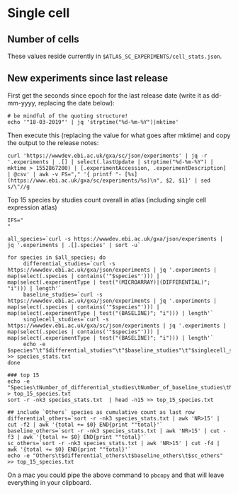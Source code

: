 # Single cell

## Number of cells

These values reside currently in `$ATLAS_SC_EXPERIMENTS/cell_stats.json`.

## New experiments since last release

First get the seconds since epoch for the last release date (write it as dd-mm-yyyy, replacing the date below):

```
# be mindful of the quoting structure!
echo '"18-03-2019"' | jq 'strptime("%d-%m-%Y")|mktime'
```

Then execute this (replacing the value for what goes after mktime) and copy the output to the release notes:

```
curl 'https://wwwdev.ebi.ac.uk/gxa/sc/json/experiments' | jq -r '.experiments | .[] | select(.lastUpdate | strptime("%d-%m-%Y") | mktime > 1552867200) | [.experimentAccession, .experimentDescription] | @csv' | awk -v FS="," '{ printf "- [%s](https://www.ebi.ac.uk/gxa/sc/experiments/%s)\n", $2, $1}' | sed s/\"//g
```

Top 15 species by studies count overall in atlas (including single cell expression atlas)

```
IFS="
"

all_species=`curl -s https://wwwdev.ebi.ac.uk/gxa/json/experiments | jq '.experiments | .[].species' | sort -u`

for species in $all_species; do
	 differential_studies=`curl -s https://wwwdev.ebi.ac.uk/gxa/json/experiments | jq '.experiments | map(select(.species | contains('"$species"'))) | map(select(.experimentType | test("(MICROARRAY)|(DIFFERENTIAL)"; "i"))) | length'`
	 baseline_studies=`curl -s https://wwwdev.ebi.ac.uk/gxa/json/experiments | jq '.experiments | map(select(.species | contains('"$species"'))) | map(select(.experimentType | test("(BASELINE)"; "i"))) | length'`
	 singlecell_studies=`curl -s https://wwwdev.ebi.ac.uk/gxa/sc/json/experiments | jq '.experiments | map(select(.species | contains('"$species"'))) | map(select(.experimentType | test("(BASELINE)"; "i"))) | length'`
	 echo -e $species"\t"$differential_studies"\t"$baseline_studies"\t"$singlecell_studies	>> species_stats.txt
done

### top 15
echo -e "Species\tNumber_of_differential_studies\tNumber_of_baseline_studies\tNumber_of_singlecell_studies" > top_15_species.txt	
sort -r -nk3 species_stats.txt  | head -n15 >> top_15_species.txt

## include `Others` species as cumulative count as last row
differential_others=`sort -r -nk3 species_stats.txt | awk 'NR>15' | cut -f2 | awk '{total += $0} END{print ""total}'`
baseline_others=`sort -r -nk3 species_stats.txt | awk 'NR>15' | cut -f3 | awk '{total += $0} END{print ""total}'`
sc_others=`sort -r -nk3 species_stats.txt | awk 'NR>15' | cut -f4 | awk '{total += $0} END{print ""total}'`
echo -e "Others\t$differential_others\t$baseline_others\t$sc_others" >> top_15_species.txt
```
On a mac you could pipe the above command to `pbcopy` and that will leave everything in your clipboard.
